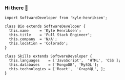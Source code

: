 ### Hi there 👋

```
import SoftwareDeveloper from 'kyle-henriksen';

class Bio extends SoftwareDeveloper {
  this.name     = 'Kyle Henriksen';
  this.title    = 'Full Stack Engineer';
  this.company  = 'N/A';
  this.location = 'Colorado';
}

class Skills extends SoftwareDeveloper {
  this.languages    = ['JavaScript',  'HTML', 'CSS'];
  this.databases    = ['MongoDB', 'MySQL'];
  this.technologies = ['React',  'GraphQL', ];
}

```
<!--
**starbjornx/starbjornx** is a ✨ _special_ ✨ repository because its `README.md` (this file) appears on your GitHub profile.

Here are some ideas to get you started:

- 🔭 I’m currently working on ...
- 🌱 I’m currently learning ...
- 👯 I’m looking to collaborate on ...
- 🤔 I’m looking for help with ...
- 💬 Ask me about ...
- 📫 How to reach me: ...
- 😄 Pronouns: ...
- ⚡ Fun fact: ...
-->
